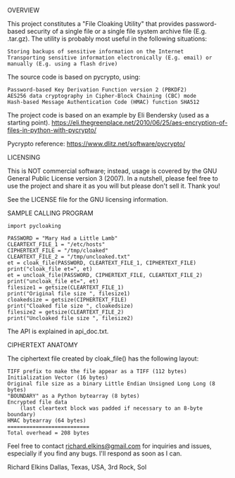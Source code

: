 OVERVIEW

This project constitutes a "File Cloaking Utility" that provides password-based security of a single file or a single file system archive file (E.g. .tar.gz). The utility is probably most useful in the following situations:

    Storing backups of sensitive information on the Internet
    Transporting sensitive information electronically (E.g. email) or manually (E.g. using a flash drive)

The source code is based on pycrypto, using:

    Password-based Key Derivation Function version 2 (PBKDF2)
    AES256 data cryptography in Cipher-Block Chaining (CBC) mode
    Hash-based Message Authentication Code (HMAC) function SHA512

The project code is based on an example by Eli Bendersky (used as a starting point).
https://eli.thegreenplace.net/2010/06/25/aes-encryption-of-files-in-python-with-pycrypto/

Pycrypto reference: https://www.dlitz.net/software/pycrypto/

LICENSING

This is NOT commercial software; instead, usage is covered by the GNU General Public License version 3 (2007). In a nutshell, please feel free to use the project and share it as you will but please don't sell it. Thank you!

See the LICENSE file for the GNU licensing information.

SAMPLE CALLING PROGRAM

    import pycloaking

    PASSWORD = "Mary Had a Little Lamb"
    CLEARTEXT_FILE_1 = "/etc/hosts"
    CIPHERTEXT_FILE = "/tmp/cloaked"
    CLEARTEXT_FILE_2 = "/tmp/uncloaked.txt"
    et = cloak_file(PASSWORD, CLEARTEXT_FILE_1, CIPHERTEXT_FILE)
    print("cloak_file et=", et)
    et = uncloak_file(PASSWORD, CIPHERTEXT_FILE, CLEARTEXT_FILE_2)
    print("uncloak_file et=", et)
    filesize1 = getsize(CLEARTEXT_FILE_1)
    print("Original file size ", filesize1)
    cloakedsize = getsize(CIPHERTEXT_FILE)
    print("Cloaked file size ", cloakedsize)
    filesize2 = getsize(CLEARTEXT_FILE_2)
    print("Uncloaked file size ", filesize2)    

The API is explained in api_doc.txt.

CIPHERTEXT ANATOMY

The ciphertext file created by cloak_file() has the following layout:

    TIFF prefix to make the file appear as a TIFF (112 bytes)
    Initialization Vector (16 bytes)
    Original file size as a binary Little Endian Unsigned Long Long (8 bytes)
    "BOUNDARY" as a Python bytearray (8 bytes)
    Encrypted file data 
        (last cleartext block was padded if necessary to an 8-byte boundary)
    HMAC bytearray (64 bytes)
    ==========================
    Total overhead = 208 bytes

Feel free to contact richard.elkins@gmail.com for inquiries and issues, especially if you find any bugs. I'll respond as soon as I can.

Richard Elkins Dallas, Texas, USA, 3rd Rock, Sol

